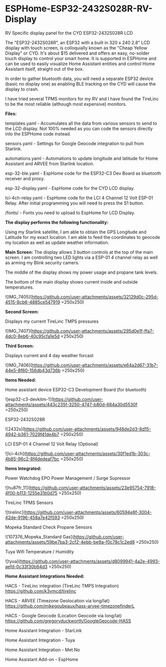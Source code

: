 # ESPHome-ESP32-2432S028R-RV-Display
RV Specific display panel for the CYD ESP32-2432S028R LCD

The "ESP32-2432S028R", an ESP32 with a built in 320 x 240 2.8" LCD display with touch screen, is colloquially known as the "Cheap Yellow Display" or CYD. It's about $15 delivered and offers an easy, no-solder touch display to control your smart home. It is supported in ESPHome and can be used to easily visualize Home Assistant entities and control Home Assistant itself, straight out of the box. 

In order to gather bluetooth data, you will need a separate ESP32 device (basic no display one) as enabling BLE tracking on the CYD will cause the display to crash.

I have tried several TPMS monitors for my RV and I have found the TireLinc to be the most reliable (although most expensive) monitors. 


**Files:**

templates.yaml - Accumulates all the data from various sensors to send to the LCD display. Not 100% needed as you can code the sensors directly into the ESPHome code instead.

sensors.yaml - Settings for Google Geocode integration to pull from Starlink.

automations.yaml - Automations to update longitude and latitude for Home Assistant and ARVEE from Starlink location.

esp-32-ble.yaml - EspHome code for the ESP32-C3 Dev Board as bluetooth receiver and proxy.

esp-32-display.yaml - EspHome code for the CYD LCD display.

lci-4ch-relay.yaml - EspHome code for the LCI 4 Channel 12 Volt ESP-01 Relay. After initial programming you will need to press the S1 button.

/fonts/ - Fonts you need to upload to EspHome for LCD Display.


**The display performs the following functionality:**

Using my Starlink satellite, I am able to obtain the GPS Longitude and Latitude for my exact location. I am able to feed the coordinates to geocode my location as well as update weather information.


**Main Screen:**
The display allows 3 button controls at the top of the main screen. I am controlling two LED lights via a ESP-01 4 channel relay as well as arming my Blink security camers.

The middle of the display shows my power usage and propane tank levels.

The bottom of the main display shows current inside and outside temperatures.

![IMG_7405](https://github.com/user-attachments/assets/32129d0c-295d-4515-8cb6-4885ce547919 =250x250)


**Second Screen:**

Displays my current TireLinc TMPS pressures

![IMG_7407](https://github.com/user-attachments/assets/295d0e1f-ffa7-4dc0-8eb6-40c95cfa1e5d =250x250)


**Third Screen:**

Displays current and 4 day weather forcast

![IMG_7406](https://github.com/user-attachments/assets/e64a2d67-31b7-44e5-8f60-156db43d736b =250x250)


**Items Needed:**

Home assistant device
ESP32-C3 Development Board (for bluetooth)

![esp32-c3-devkitm-1](https://github.com/user-attachments/assets/443c235f-3250-4747-b80d-684a30d5530f =250x250)

ESP32-2432S028R

![2432s](https://github.com/user-attachments/assets/948de2d3-8d15-4942-b361-7029f41de4b7 =250x250)

LCI ESP-01 4 Channel 12 Volt Relay (Optional)

![lci-4ch](https://github.com/user-attachments/assets/30f1ed1b-303c-4b85-96c2-8f4dedeaf7bc =250x250)


**Items Integrated:**

Power Watchdog EPO Power Management / Surge Supressor

![hu87fr_11](https://github.com/user-attachments/assets/23e95754-7918-4f00-b113-1255e31b0d75 =250x250)

TireLinc TPMS Sensors

![tirelinc](https://github.com/user-attachments/assets/60594e8f-3004-42de-9196-458a7e42f593 =250x250)

Mopeka Standard Check Propane Sensors

![107376_Mopeka_Standard Gas](https://github.com/user-attachments/assets/59be7ba3-2cf2-4ebb-be9a-f0c78c1c2ed8 =250x250)

Tuya Wifi Temperature / Humidity

![tyua](https://github.com/user-attachments/assets/d8099941-4a2e-4993-aefd-0c33f30b64d3 =250x250)


**Home Assistant Integrations Needed:**


HACS - TireLinc integration (TireLinc TMPS Integration)
  https://github.com/k3vmcd/tirelinc


HACS - ARVEE (Timezone Geolocation via long/lat)
  https://github.com/mikegoubeaux/hass-arvee-timezonefinderL


HACS - Google Geocode (Location Geocode via long/lat)
  https://github.com/gregoryduckworth/GoogleGeocode-HASS


Home Assistant Integration - StarLink


Home Assistant Integration - Tuya


Home Assistant Integration - Met.No


Home Assistant Add-on - EspHome
